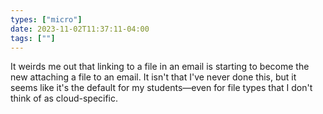 ```yaml
---
types: ["micro"]
date: 2023-11-02T11:37:11-04:00
tags: [""]
---
```

It weirds me out that linking to a file in an email is starting to become the new attaching a file to an email. It isn't that I've never done this, but it seems like it's the default for my students—even for file types that I don't think of as cloud-specific.
